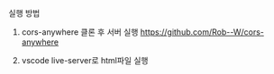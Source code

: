실행 방법

1. cors-anywhere 클론 후 서버 실행
https://github.com/Rob--W/cors-anywhere

2. vscode live-server로 html파일 실행
